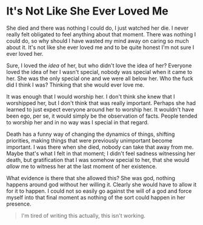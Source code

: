 # It's Not Like She Ever Loved Me

She died and there was nothing I could do, I just watched her die. I never really felt obligated to feel anything about that moment. There was nothing I could do, so why should I have wasted my mind away on caring so much about it. It's not like she ever loved me and to be quite honest I'm not sure I ever loved her.

Sure, I loved the _idea_ of her, but who didn't love the idea of her? Everyone loved the idea of her I wasn't special, nobody was special when it came to her. She was the only special one and we were all below her. Who the fuck did I think I was? Thinking that she would ever love me.

It was enough that I would worship her. I don't think she knew that I worshipped her, but I don't think that was really important. Perhaps she had learned to just expect everyone around her to worship her. It wouldn't have been ego, per se, it would simply be the observation of facts. People tended to worship her and in no way was I special in that regard.

Death has a funny way of changing the dynamics of things, shifting priorities, making things that were previously unimportant become important. I was there when she died, nobody can take that away from me. Maybe that's what I felt in that moment; I didn't feel sadness witnessing her death, but gratification that I was somehow special to her, that she would _allow_ me to witness her at the last moment of her existence.

What evidence is there that she allowed this? She was god, nothing happens around god without her willing it. Clearly she would have to allow it for it to happen. I could not so easily go against the will of a god and force myself into that final moment as nothing of the sort could happen in her presence.

>I'm tired of writing this actually, this isn't working.
